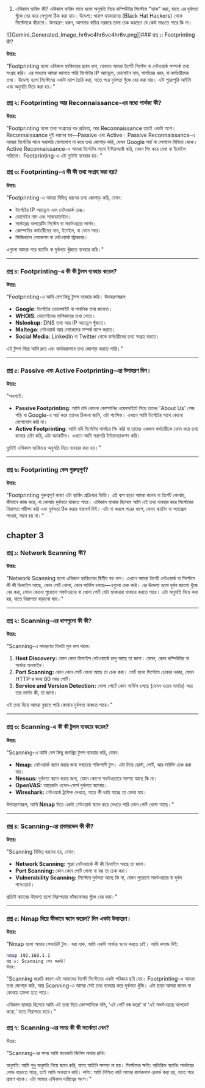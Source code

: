 1. এথিকাল হ্যাকিং কী?
এথিকাল হ্যাকিং মানে হলো অনুমতি নিয়ে কম্পিউটার সিস্টেমে "হ্যাক" করা, যাতে এর দুর্বলতা খুঁজে বের করে সেগুলো ঠিক করা যায়।
উদ্দেশ্য: খারাপ হ্যাকারদের (Black Hat Hackers) থেকে সিস্টেমকে বাঁচানো।
উদাহরণ: ধরুন, আপনার বাড়ির দরজার তালা চেক করছেন যে কেউ ভাঙতে পারে কি না।


![[Gemini_Generated_Image_hr6vc4hr6vc4hr6v.png]]### প্রশ্ন ১: Footprinting কী?

**উত্তর:**

"Footprinting হলো এথিকাল হ্যাকিংয়ের প্রথম ধাপ, যেখানে আমরা টার্গেট সিস্টেম বা নেটওয়ার্ক সম্পর্কে তথ্য সংগ্রহ করি। এর মাধ্যমে আমরা জানতে পারি টার্গেটের IP অ্যাড্রেস, ডোমেইন নাম, সার্ভারের ধরন, বা কর্মচারীদের তথ্য। উদ্দেশ্য হলো সিস্টেমের একটা ম্যাপ তৈরি করা, যাতে পরে দুর্বলতা খুঁজে বের করা যায়। এটা পুরোপুরি আইনি এবং অনুমতি নিয়ে করা হয়।"

### প্রশ্ন ২: Footprinting আর Reconnaissance-এর মধ্যে পার্থক্য কী?

**উত্তর:**

"Footprinting হলো তথ্য সংগ্রহের বড় প্রক্রিয়া, আর Reconnaissance তারই একটা অংশ। Reconnaissance দুই ধরনের হয়—Passive এবং Active। Passive Reconnaissance-এ আমরা টার্গেটের সাথে সরাসরি যোগাযোগ না করে তথ্য জোগাড় করি, যেমন Google সার্চ বা সোশ্যাল মিডিয়া থেকে। Active Reconnaissance-এ আমরা টার্গেটের সাথে ইন্টারঅ্যাক্ট করি, যেমন পিং করে দেখা বা ইমেইল পাঠানো। Footprinting-এ এই দুটোই ব্যবহার হয়।"
### প্রশ্ন ৩: Footprinting-এ কী কী তথ্য সংগ্রহ করা হয়?

**উত্তর:**

"Footprinting-এ আমরা বিভিন্ন ধরনের তথ্য জোগাড় করি, যেমন:

- টার্গেটের IP অ্যাড্রেস এবং নেটওয়ার্ক রেঞ্জ।
- ডোমেইন নাম এবং সাবডোমেইন।
- সার্ভারের অপারেটিং সিস্টেম বা সফটওয়্যার ভার্সন।
- কোম্পানির কর্মচারীদের নাম, ইমেইল, বা ফোন নম্বর।
- ফিজিক্যাল লোকেশন বা নেটওয়ার্ক স্ট্রাকচার।

এগুলো আমরা পরে স্ক্যানিং বা দুর্বলতা খুঁজতে ব্যবহার করি।"

---

### প্রশ্ন ৪: Footprinting-এ কী কী টুলস ব্যবহার করেন?

**উত্তর:**

"Footprinting-এ আমি বেশ কিছু টুলস ব্যবহার করি। উদাহরণস্বরূপ:

- **Google**: টার্গেটের ওয়েবসাইট বা পাবলিক তথ্য জানতে।
- **WHOIS**: ডোমেইনের মালিকানার তথ্য পেতে।
- **Nslookup**: DNS তথ্য আর IP অ্যাড্রেস খুঁজতে।
- **Maltego**: নেটওয়ার্ক আর লোকেদের সম্পর্ক ম্যাপ করতে।
- **Social Media**: LinkedIn বা Twitter থেকে কর্মচারীদের তথ্য সংগ্রহ করতে।

এই টুলস দিয়ে আমি দ্রুত এবং কার্যকরভাবে তথ্য জোগাড় করতে পারি।"

---

### প্রশ্ন ৫: Passive এবং Active Footprinting-এর উদাহরণ দিন।

**উত্তর:**

"অবশ্যই।

- **Passive Footprinting**: আমি যদি কোনো কোম্পানির ওয়েবসাইটে গিয়ে তাদের 'About Us' পেজ পড়ি বা Google-এ সার্চ করে তাদের ঠিকানা জানি, এটা প্যাসিভ। এখানে আমি টার্গেটের সাথে কোনো যোগাযোগ করি না।
- **Active Footprinting**: আমি যদি টার্গেটের সার্ভারে পিং করি বা তাদের একজন কর্মচারীকে ফোন করে তথ্য জানার চেষ্টা করি, এটা অ্যাকটিভ। এখানে আমি সরাসরি ইন্টারঅ্যাকশন করি।

দুটোই এথিকাল হ্যাকিংয়ে অনুমতি নিয়ে ব্যবহার করা হয়।"

---

### প্রশ্ন ৬: Footprinting কেন গুরুত্বপূর্ণ?

**উত্তর:**

"Footprinting গুরুত্বপূর্ণ কারণ এটা হ্যাকিং প্রক্রিয়ার ভিত্তি। এই ধাপ ছাড়া আমরা জানব না টার্গেট কোথায়, কীভাবে কাজ করে, বা কোথায় দুর্বলতা থাকতে পারে। এথিকাল হ্যাকার হিসেবে আমি এই তথ্য ব্যবহার করে সিস্টেমের নিরাপত্তা পরীক্ষা করি এবং দুর্বলতা ঠিক করার পরামর্শ দিই। এটা না করলে পরের ধাপে, যেমন স্ক্যানিং বা অ্যাক্সেস পাওয়া, সম্ভব হয় না।"




## chapter 3

### প্রশ্ন ১: Network Scanning কী?

**উত্তর:**

"Network Scanning হলো এথিকাল হ্যাকিংয়ের দ্বিতীয় বড় ধাপ। এখানে আমরা টার্গেট নেটওয়ার্ক বা সিস্টেমে কী কী ডিভাইস আছে, কোন পোর্ট খোলা, কোন সার্ভিস চলছে—এগুলো চেক করি। এর উদ্দেশ্য হলো দুর্বল জায়গা খুঁজে বের করা, যেমন কোনো পুরোনো সফটওয়্যার বা খোলা পোর্ট যেটা হ্যাকাররা ব্যবহার করতে পারে। এটা অনুমতি নিয়ে করা হয়, যাতে নিরাপত্তা বাড়ানো যায়।"

---

### প্রশ্ন ২: Scanning-এর ধাপগুলো কী কী?

**উত্তর:**

"Scanning-এ সাধারণত তিনটা মূল ধাপ থাকে:

1. **Host Discovery:** কোন কোন ডিভাইস নেটওয়ার্কে চালু আছে তা জানা। যেমন, কোন কম্পিউটার বা সার্ভার অনলাইন।
2. **Port Scanning:** কোন কোন পোর্ট খোলা আছে তা চেক করা। পোর্ট হলো সিস্টেমে ঢোকার দরজা, যেমন HTTP-র জন্য 80 নম্বর পোর্ট।
3. **Service and Version Detection:** খোলা পোর্টে কোন সার্ভিস চলছে (যেমন ওয়েব সার্ভার) আর তার ভার্সন কী, তা জানা।

এই তথ্য দিয়ে আমরা বুঝতে পারি কোথায় দুর্বলতা থাকতে পারে।"

---

### প্রশ্ন ৩: Scanning-এ কী কী টুলস ব্যবহার করেন?

**উত্তর:**

"Scanning-এ আমি বেশ কিছু জনপ্রিয় টুলস ব্যবহার করি, যেমন:

- **Nmap:** নেটওয়ার্ক স্ক্যান করার জন্য সবচেয়ে শক্তিশালী টুল। এটা দিয়ে হোস্ট, পোর্ট, আর সার্ভিস চেক করা যায়।
- **Nessus:** দুর্বলতা স্ক্যান করার জন্য, যেমন কোনো সফটওয়্যারে সমস্যা আছে কি না।
- **OpenVAS:** আরেকটা ওপেন-সোর্স দুর্বলতা স্ক্যানার।
- **Wireshark:** নেটওয়ার্ক ট্রাফিক দেখতে, যাতে কী ডাটা যাচ্ছে তা বোঝা যায়।

উদাহরণস্বরূপ, আমি **Nmap** দিয়ে একটা নেটওয়ার্ক স্ক্যান করে দেখতে পারি কোন পোর্ট খোলা আছে।"

---

### প্রশ্ন ৪: Scanning-এর প্রকারভেদ কী কী?

**উত্তর:**

"Scanning বিভিন্ন ধরনের হয়, যেমন:

- **Network Scanning:** পুরো নেটওয়ার্কে কী কী ডিভাইস আছে তা জানা।
- **Port Scanning:** কোন কোন পোর্ট খোলা বা বন্ধ তা চেক করা।
- **Vulnerability Scanning:** সিস্টেমে দুর্বলতা আছে কি না, যেমন পুরোনো সফটওয়্যার বা দুর্বল পাসওয়ার্ড।

প্রতিটা স্ক্যানের উদ্দেশ্য হলো নিরাপত্তার ফাঁকফোকর খুঁজে বের করা।"

---

### প্রশ্ন ৫: Nmap দিয়ে কীভাবে স্ক্যান করেন? দিন একটা উদাহরণ।

**উত্তর:**

"Nmap হলো আমার ফেভারিট টুল। ধরা যাক, আমি একটা সার্ভার স্ক্যান করতে চাই। আমি কমান্ড দিই:

```bash
nmap 192.168.1.1
প্রশ্ন ৬: Scanning কেন জরুরি?
উত্তর:
```

"Scanning জরুরি কারণ এটা আমাদের টার্গেট সিস্টেমের একটা পরিষ্কার ছবি দেয়। Footprinting-এ আমরা তথ্য জোগাড় করি, আর Scanning-এ আমরা সেই তথ্য ব্যবহার করে দুর্বলতা খুঁজি। এটা ছাড়া আমরা জানব না কোথায় হামলা হতে পারে।

এথিকাল হ্যাকার হিসেবে আমি এই তথ্য দিয়ে কোম্পানিকে বলি, ‘এই পোর্ট বন্ধ করো’ বা ‘এই সফটওয়্যার আপডেট করো,’ যাতে নিরাপত্তা বাড়ে।"

### প্রশ্ন ৭: Scanning-এর সময় কী কী সতর্কতা নেন?
উত্তর:

"Scanning-এর সময় আমি কয়েকটা জিনিস মাথায় রাখি:

অনুমতি: আমি শুধু অনুমতি নিয়ে স্ক্যান করি, যাতে আইনি সমস্যা না হয়।
সিস্টেমের ক্ষতি: অতিরিক্ত স্ক্যানিং সার্ভারের লোড বাড়াতে পারে, তাই আমি সাবধানে করি।
লগিং: আমি নিশ্চিত করি আমার কার্যকলাপ রেকর্ড করা হয়, যাতে পরে প্রমাণ থাকে।
এটা আমার এথিকাল দায়িত্বের অংশ।"
